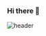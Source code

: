 ### Hi there 👋
![header](https://user-images.githubusercontent.com/72827720/118911727-0da3b000-b8fd-11eb-9da1-856bb50a3008.gif)
<!--
**Diego121520/Diego121520** is a ✨ _special_ ✨ repository because its `README.md` (this file) appears on your GitHub profile.

Here are some ideas to get you started:

- 🔭 I’m currently working on ...
- 🌱 I’m currently learning ...
- 👯 I’m looking to collaborate on ...
- 🤔 I’m looking for help with ...
- 💬 Ask me about ...
- 📫 How to reach me: ...
- 😄 Pronouns: ...
- ⚡ Fun fact: ...
-->
